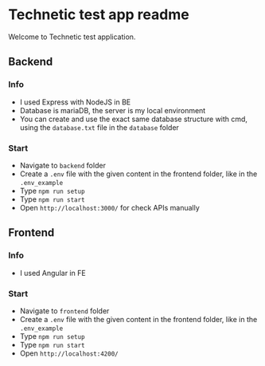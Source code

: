# Technetic test app readme

Welcome to Technetic test application.

## Backend

### Info

- I used Express with NodeJS in BE
- Database is mariaDB, the server is my local environment
- You can create and use the exact same database structure with cmd, using the `database.txt` file in the `database` folder

### Start

- Navigate to `backend` folder
- Create a `.env` file with the given content in the frontend folder, like in the `.env_example`
- Type `npm run setup`
- Type `npm run start`
- Open `http://localhost:3000/` for check APIs manually

## Frontend

### Info

- I used Angular in FE

### Start

- Navigate to `frontend` folder
- Create a `.env` file with the given content in the frontend folder, like in the `.env_example`
- Type `npm run setup`
- Type `npm run start`
- Open `http://localhost:4200/`
